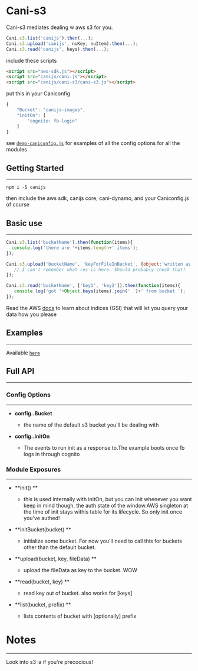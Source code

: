 # Cani-s3

Cani-s3 mediates dealing w aws s3 for you.
```js
Cani.s3.list('canijs').then(...);
Cani.s3.upload('canijs', nuKey, nuItem).then(...);
Cani.s3.read('canijs', keys).then(...);
```


include these scripts

```html
<script src="aws-sdk.js"></script>
<script src="canijs/cani.js"></script>
<script src="canijs/cani-s3/cani-s3.js"></script>
```

put this in your Caniconfig

```js
{
    "Bucket": "canijs-images",
    "initOn": [
        "cognito: fb-login"
    ]
}
```

see [`demo-caniconfig.js`](https://github.com/nikfrank/canijs/blob/master/src/docs/democonfig.js)
for examples of all the config options for all the modules


## Getting Started
---

```
npm i -S canijs
```

then include the aws sdk, canijs core, cani-dynamo, and your Caniconfig.js of course


## Basic use
---

```js
Cani.s3.list('bucketName').then(function(items){
  console.log('there are '+items.length+' items');
});
```
```js
Cani.s3.upload('bucketName', 'keyForFileInBucket', {object:'written as a stringify'}).then(function(res){
   // I can't remember what res is here. Should probably check that!
});
```
```js
Cani.s3.read('bucketName', ['key1', 'key2']).then(function(items){
   console.log('got '+Object.keys(items).join(' ')+' from bucket ');
});
```

Read the AWS [docs](http://docs.aws.amazon.com/AWSJavaScriptSDK/latest/AWS/DynamoDB.html)
to learn about indices (GSI) that will let you query your data how you please


## Examples
---

Available [`here`](https://github.com/nikfrank/canijs/tree/master/cani-s3/example)


## Full API
---

### Config Options
---



* **config..Bucket**

  * the name of the default s3 bucket you'll be dealing with



* **config..initOn**

  * The events to run init as a response to.The example boots once fb logs in through cognito



### Module Exposures
---

* **init() **
  *  this is used internally with initOn, but you can init whenever you want
    keep in mind though, the auth state of the window.AWS singleton at the time of init
    stays withis table for its lifecycle. So only init once you've authed!

* **initBucket(bucket) **
  *  initialize some bucket. For now you'll need to call this 
    for buckets other than the default bucket.

* **upload(bucket, key, fileData) **
  *  upload the fileData as key to the bucket. WOW

* **read(bucket, key) **
  *  read key out of bucket. also works for [keys]

* **list(bucket, prefix) **
  *  lists contents of bucket with [optionally] prefix


# Notes
---

Look into s3 ia if you're precocious!